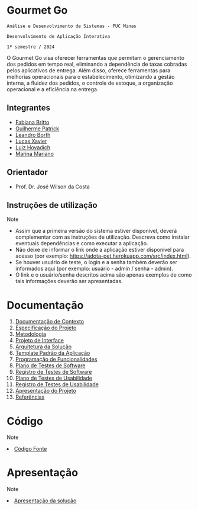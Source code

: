 # Gourmet Go

`Análise e Desenvolvimento de Sistemas - PUC Minas`

`Desenvolvimento de Aplicação Interativa`

`1º semestre / 2024`

O Gourmet Go visa oferecer ferramentas que permitam o gerenciamento dos pedidos em tempo real, eliminando a dependência de taxas cobradas pelos aplicativos de entrega. Além disso, oferece ferramentas para melhorias operacionais para o estabelecimento, otimizando a gestão interna, a fluidez dos pedidos, o controle de estoque, a organização operacional e a eficiência na entrega.

## Integrantes

* [Fabiana Britto](https://github.com/FabianaBritto)
* [Guilherme Patrick](https://github.com/guilhermepatrick)
* [Leandro Borth](https://github.com/leandroborth)
* [Lucas Xavier](https://github.com/xavierlbx)
* [Luiz Hovadich](https://github.com/luiz-hovadich)
* [Marina Mariano](https://github.com/marinadionysio1)

## Orientador

* Prof. Dr. José Wilson da Costa

## Instruções de utilização

> [!NOTE]
> - Assim que a primeira versão do sistema estiver disponível, deverá complementar com as instruções de utilização. Descreva como instalar eventuais dependências e como executar a aplicação.
> - Não deixe de informar o link onde a aplicação estiver disponível para acesso (por exemplo: https://adota-pet.herokuapp.com/src/index.html).
> - Se houver usuário de teste, o login e a senha também deverão ser informados aqui (por exemplo: usuário - admin / senha - admin).
> - O link e o usuário/senha descritos acima são apenas exemplos de como tais informações deverão ser apresentadas.

# Documentação

<ol>
<li><a href="docs/01-Documentação de Contexto.md"> Documentação de Contexto</a></li>
<li><a href="docs/02-Especificação do Projeto.md"> Especificação do Projeto</a></li>
<li><a href="docs/03-Metodologia.md"> Metodologia</a></li>
<li><a href="docs/04-Projeto de Interface.md"> Projeto de Interface</a></li>
<li><a href="docs/05-Arquitetura da Solução.md"> Arquitetura da Solução</a></li>
<li><a href="docs/06-Template Padrão da Aplicação.md"> Template Padrão da Aplicação</a></li>
<li><a href="docs/07-Programação de Funcionalidades.md"> Programação de Funcionalidades</a></li>
<li><a href="docs/08-Plano de Testes de Software.md"> Plano de Testes de Software</a></li>
<li><a href="docs/09-Registro de Testes de Software.md"> Registro de Testes de Software</a></li>
<li><a href="docs/10-Plano de Testes de Usabilidade.md"> Plano de Testes de Usabilidade</a></li>
<li><a href="docs/11-Registro de Testes de Usabilidade.md"> Registro de Testes de Usabilidade</a></li>
<li><a href="docs/12-Apresentação do Projeto.md"> Apresentação do Projeto</a></li>
<li><a href="docs/13-Referências.md"> Referências</a></li>
</ol>

# Código

> [!NOTE]
> <li><a href="src/README.md"> Código Fonte</a></li>

# Apresentação

> [!NOTE]
> <li><a href="presentation/README.md"> Apresentação da solução</a></li>

